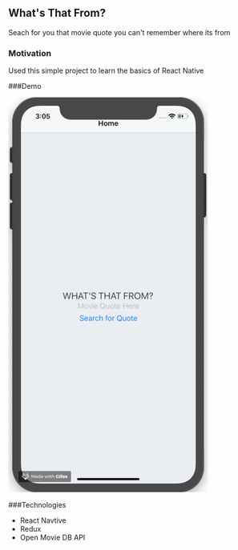 ## What's That From?

Seach for you that movie quote you can't remember where its from

### Motivation

Used this simple project to learn the basics of React Native

###Demo

![](./Demo/WTF_Demo.gif)

###Technologies

- React Navtive
- Redux
- Open Movie DB API
